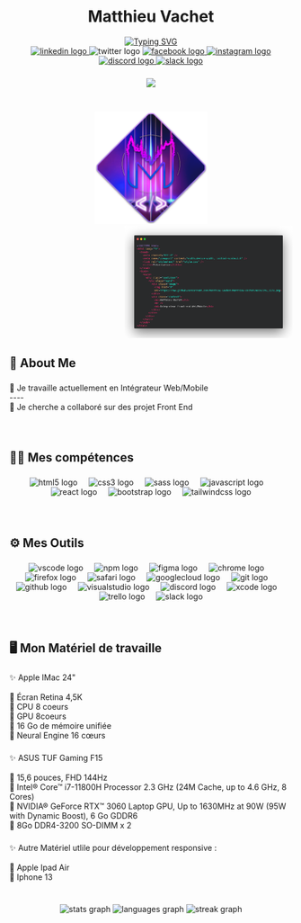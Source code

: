 <h1 align="center">Matthieu Vachet</h1>
 <div align="center">
 <a href="https://git.io/typing-svg"><img src="https://readme-typing-svg.demolab.com?font=Fira+Code&pause=1000&color=F70707&width=400&lines=Int%C3%A9grateur+Front-end+Web%2FMobile+" alt="Typing SVG" /></a>
 </div>

<div align="center">
  <a href="https://linkedin.com/in/matthieu-vachet-46b7231b0" target="_blank">
    <img src="https://raw.githubusercontent.com/maurodesouza/profile-readme-generator/master/src/assets/icons/social/linkedin/default.svg" width="52" height="40" alt="linkedin logo"  />
  </a>
  <img src="https://raw.githubusercontent.com/maurodesouza/profile-readme-generator/master/src/assets/icons/social/twitter/default.svg" width="52" height="40" alt="twitter logo"  />
  <a href="https://facebook.com/matthieu.vachet" target="_blank">
    <img src="https://raw.githubusercontent.com/maurodesouza/profile-readme-generator/master/src/assets/icons/social/facebook/default.svg" width="52" height="40" alt="facebook logo"  />
  </a>
  <a href="https://instagram.com/mathunting02" target="_blank">
    <img src="https://raw.githubusercontent.com/maurodesouza/profile-readme-generator/master/src/assets/icons/social/instagram/default.svg" width="52" height="40" alt="instagram logo"  />
  </a>
  <a href="https://discord.com/matthieu_v" target="_blank">
     <img src="https://raw.githubusercontent.com/maurodesouza/profile-readme-generator/master/src/assets/icons/social/discord/default.svg" width="52" height="40" alt="discord logo"  />
   </a>
   <a href="https://app.slack.com/Matthieu Vachet" target="_blank">
     <img src="https://raw.githubusercontent.com/maurodesouza/profile-readme-generator/master/src/assets/icons/social/slack/default.svg" width="52" height="40" alt="slack logo"  />
   </a>
</div>

###

<div align="center">
  <img src="https://profile-counter.glitch.me/Matthieu-Vachet/count.svg?"  />
</div>

###
<br clear="both">

<div align="center">
  <img height="200" src="https://raw.githubusercontent.com/Matthieu-Vachet/Matthieu-Vachet/main/IMG_1578.png"/>
</div>

<div align="right">
<img height="200" src="https://raw.githubusercontent.com/Matthieu-Vachet/Matthieu-Vachet/main/carbon%20(2).png"/>
 </div>

###

###
<h2 align="left">💫 About Me</h2>

###

<p align="left">🔭 Je travaille actuellement en Intégrateur Web/Mobile<br>----<br>👯 Je cherche a collaboré sur des projet Front End</p>

###
<br>
<h2 align="left">👨‍💻 Mes compétences</h2>

###

<div align="center">
  <img src="https://cdn.jsdelivr.net/gh/devicons/devicon/icons/html5/html5-original.svg" height="40" alt="html5 logo"  />
  <img width="12" />
  <img src="https://cdn.jsdelivr.net/gh/devicons/devicon/icons/css3/css3-original.svg" height="40" alt="css3 logo"  />
  <img width="12" />
  <img src="https://cdn.jsdelivr.net/gh/devicons/devicon/icons/sass/sass-original.svg" height="40" alt="sass logo"  />
  <img width="12" />
  <img src="https://cdn.jsdelivr.net/gh/devicons/devicon/icons/javascript/javascript-original.svg" height="40" alt="javascript logo"  />
  <img width="12" />
  <img src="https://cdn.jsdelivr.net/gh/devicons/devicon/icons/react/react-original.svg" height="40" alt="react logo"  />
  <img width="12" />
  <img src="https://cdn.jsdelivr.net/gh/devicons/devicon/icons/bootstrap/bootstrap-original.svg" height="40" alt="bootstrap logo"  />
  <img width="12" />
  <img src="https://cdn.jsdelivr.net/gh/devicons/devicon/icons/tailwindcss/tailwindcss-original-wordmark.svg" height="40" alt="tailwindcss logo"  />
</div>

###
<br>
<h2 align="left">⚙️ Mes Outils</h2>

###

<div align="center">
  <img src="https://cdn.jsdelivr.net/gh/devicons/devicon/icons/vscode/vscode-original-wordmark.svg" height="40" alt="vscode logo"  />
  <img width="12" />
  <img src="https://cdn.jsdelivr.net/gh/devicons/devicon/icons/npm/npm-original-wordmark.svg" height="40" alt="npm logo"  />
  <img width="12" />
  <img src="https://cdn.jsdelivr.net/gh/devicons/devicon/icons/figma/figma-original.svg" height="40" alt="figma logo"  />
  <img width="12" />
  <img src="https://cdn.jsdelivr.net/gh/devicons/devicon/icons/chrome/chrome-original.svg" height="40" alt="chrome logo"  />
  <img width="12" />
  <img src="https://cdn.jsdelivr.net/gh/devicons/devicon/icons/firefox/firefox-original.svg" height="40" alt="firefox logo"  />
  <img width="12" />
  <img src="https://cdn.jsdelivr.net/gh/devicons/devicon/icons/safari/safari-original.svg" height="40" alt="safari logo"  />
  <img width="12" />
  <img src="https://cdn.jsdelivr.net/gh/devicons/devicon/icons/googlecloud/googlecloud-original.svg" height="40" alt="googlecloud logo"  />
  <img width="12" />
  <img src="https://cdn.jsdelivr.net/gh/devicons/devicon/icons/git/git-original.svg" height="40" alt="git logo"  />
  <img width="12" />
  <img src="https://cdn.jsdelivr.net/gh/devicons/devicon/icons/github/github-original.svg" height="40" alt="github logo"  />
  <img width="12" />
  <img src="https://cdn.jsdelivr.net/gh/devicons/devicon/icons/visualstudio/visualstudio-plain.svg" height="40" alt="visualstudio logo"  />
  <img width="12" />
  <img src="https://cdn.simpleicons.org/discord/5865F2" height="40" alt="discord logo"  />
  <img width="12" />
  <img src="https://cdn.simpleicons.org/xcode/147EFB" height="40" alt="xcode logo"  />
  <img width="12" />
  <img src="https://cdn.simpleicons.org/trello/0052CC" height="40" alt="trello logo"  />
  <img width="12" />
  <img src="https://cdn.simpleicons.org/slack/4A154B" height="40" alt="slack logo"  />
</div>

###
<br>
<h2 align="left">🖥️ Mon Matériel de travaille</h2>

###

<p align="left">✨ Apple IMac 24" <br><br>🔹 Écran Retina 4,5K<br>🔹 CPU 8 coeurs<br>🔹 GPU 8coeurs<br>🔹 16 Go de mémoire unifiée<br>🔹 Neural Engine 16 cœurs</p>

###

<p align="left">✨ ASUS TUF Gaming F15<br><br>🔹 15,6 pouces, FHD 144Hz<br>🔹 Intel® Core™ i7-11800H Processor 2.3 GHz (24M Cache, up to 4.6 GHz, 8 Cores)<br>🔹 NVIDIA® GeForce RTX™ 3060 Laptop GPU, Up to 1630MHz at 90W (95W with Dynamic Boost), 6 Go GDDR6<br>🔹 8Go DDR4-3200 SO-DIMM x 2</p>

###

<p align="left">✨ Autre Matériel utlile pour développement responsive :<br><br>🔹 Apple Ipad Air<br>🔹 Iphone 13</p>

###
<br>
<div align="center">
  <img src="https://github-readme-stats.vercel.app/api?username=Matthieu-Vachet&hide_title=false&hide_rank=false&show_icons=true&include_all_commits=true&count_private=true&disable_animations=false&theme=dracula&locale=fr&hide_border=false&order=1" height="150" alt="stats graph"  />
  <img src="https://github-readme-stats.vercel.app/api/top-langs?username=Matthieu-Vachet&locale=fr&hide_title=false&layout=compact&card_width=320&langs_count=5&theme=dracula&hide_border=false&order=2" height="150" alt="languages graph"  />
  <img src="https://streak-stats.demolab.com?user=Matthieu-Vachet&locale=fr&mode=weekly&theme=dracula&hide_border=false&border_radius=5&order=3" height="150" alt="streak graph"  />
</div>

###
<!-- Proudly created with GPRM ( https://gprm.itsvg.in ) -->
